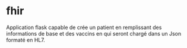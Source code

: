 # fhir
Application flask capable de crée un patient en remplissant des informations de base et des vaccins en qui seront chargé dans un Json formaté en HL7.
